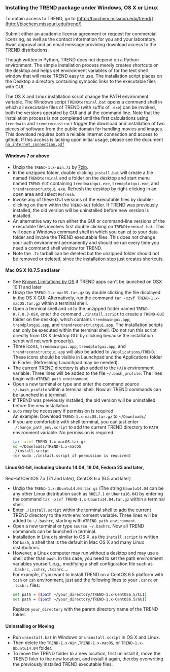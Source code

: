 ### Installing the TREND package under Windows, OS X or Linux

To obtain access to TREND, go to [http://biochem.missouri.edu/trend/](http://biochem.missouri.edu/trend/)

Submit either an academic license agreement or request for commercial 
licensing, as well as the contact information for you and your laboratory.
Await approval and an email message providing download access to the TREND 
distributions.

Though written in Python, TREND does not depend on a Python environment. The 
simple installation process merely creates shortcuts on the desktop and helps 
set environment variables of for the text shell window that will make TREND 
easy to use. The installation script places on the Desktop a directory 
containing symbolic links to the executable files with GUI.  

The OS X and Linux installation script change the PATH environment variable. 
The Windows script `TRENDterminal.bat` opens a command shell in which all 
executable files of TREND (with suffix of `.exe`) can be invoked, both the 
versions operated by GUI and at the command line. 
Note that the installation process is not completed until the first 
calculations using `trendmain` and `trendreconstruct` trigger the download 
and installation of two pieces of software from the public domain for 
handling movies and images. This download requires both a reliable internet 
connection and access to github. If this access is lacking upon initial 
usage, please see the document [`no_internet_connection.pdf`](../manual/no_internet_connection.md)

#### <p hidden>windows</p>
#### Windows 7 or above

* Unzip the `TREND-1.x-Win.7z` by [7zip](http://www.7-zip.org).  
* In the unzipped folder, double clicking `install.bat` will create a file
  named `TRENDterminal` and a folder on the desktop and start menu named 
  `TREND-GUI` containing `trendmaingui.exe`, `trendplotgui.exe`, and 
  `trendreconstructgui.exe`. Refresh the desktop by right-clicking in an 
  open area and select `Refresh`.  
* Invoke any of these GUI versions of the executable files by double-clicking
  on them within the `TREND-GUI` folder. If TREND was previously installed, 
  the old version will be uninstalled before new version is installed.   
* An alternative way to run either the GUI or command-line versions of the
  executable files involves first double clicking on `TRENDterminal.bat`.
  This will open a Windows command shell in which you can `cd` to your data 
  folder and invoke the TREND executable files. This does not change your 
  path environment permanently and should be run every time you need a 
  command shell window for TREND.  
* Note the `.7z` tarball can be deleted but the unzipped folder should not
  be removed or deleted, since the installation step just creates shortcuts.  

#### <p hidden>macos</p>
#### Mac OS X 10.7.5 and later
* See [Known Limitations by OS](Known_limitations_by_OS.md) if TREND apps 
can't be launched on OSX 10.11 and later  
* Unzip the `TREND-1.x-macOS.tar.gz` by double clicking the file 
  displayed in the OS X GUI. Alternatively, run the command 
  `tar -xzvf TREND-1.x-macOS.tar.gz` within a terminal shell.  
* Open a terminal shell and `cd` to the unzipped folder named 
  `TREND-0.7.8.3-OSX`, enter the command `./install.script` to create a 
  `TREND-GUI` folder on the desktop, which contains `trendmaingui.app`, 
  `trendplotgui.app`, and `trendreconstructgui.app`. 
  The installation scripts can only be executed within the terminal shell.
  (Do not run this script directly from OS X desktop GUI by clicking 
  because the installation script will not work properly).  
* Three icons, `trendmaingui.app`, `trendplotgui.app`, and `trendreconstructgui.app`
  will also be added to `/Applications/TREND`. These icons should be visible 
  in Launchpad and the Applications folder in Finder. (Refreshing Launchpad 
  may be needed).  
* The current TREND directory is also added to the `PATH` environment 
  variable. Three lines will be added to the file `~/.bash_profile`. The 
  lines begin with `#TREND path environment`  
* Open a new terminal or type and enter the command source `~/.bash_profile` 
  within a terminal shell. Now all TREND commands can be launched in a terminal.  
* If TREND was previously installed,  the old version will be uninstalled 
  before the new installation.  
* `sudo` may be necessary if permission is required.  
  An example: Download `TREND-1.x-macOS.tar.gz` to `~/Downloads/`  
* If you are comfortable with shell terminal, you can just enter 
  `./change_path_env.script` to add the current TREND directory to `PATH` 
  environment variable. No permission is required.  
  ```bash
  tar -xzvf TREND-1.x-macOS.tar.gz
  cd ~/Downloads/TREND-1.x-macOS
  ./install.script 
  (or sudo ./install.script if permission is required)
  ```


#### <p hidden>linux</p>
#### Linux 64-bit, including Ubuntu 14.04, 16.04, Fedora 23 and later, 
RedHat/CentOS 7.x (7.1 and later), CentOS 6.x (6.5 and later)  
* Unzip the `TREND-1.x-Ubuntu14.04.tar.gz` (The string `Ubuntu14.04` 
can be any 
other Linux distribution such as `RHEL7.1` or `Ubuntu16.04`) by 
entering the command 
  `tar -xzvf TREND-1.x-Ubuntu14.04.tar.gz` within a terminal shell.  
* Enter `./install.script` within the terminal shell to add the current 
  TREND directory to the `PATH` environment variable. Three lines will be 
  added to `~/.bashrc`, starting with `#TREND path environment`.   
* Open a new terminal or type `source ~/.bashrc`. Now all TREND commands
  can be launched in terminal.  
* Installation in Linux is similar to OS X, as the `install.script` is 
  written for `bash`, a shell that is the default in Mac OS X and many Linux 
  distributions. 
* However, a Linux computer may run without a desktop and may
  use a shell other than `bash`. In this case, you need to set the path 
  environment variables yourself. e.g., modifying a shell configuration 
  file such as `.bashrc`, `.cshrc`, `.tcshrc`....  
  For example, if you want to install TREND on a CentOS 6.5 platform with 
  `tcsh` or `csh` environment, just add the following 
  lines to your `.cshrc` or `.tcshrc` files:  
  ```bash
  set path = ($path ~/your_directory/TREND-1.x-CentOS6.5/CLI)
  set path = ($path ~/your_directory/TREND-1.x-CentOS6.5/GUI)
  ```   
  Replace `your_directory` with the paretn directory name of the 
  TREND folder.  
  
#### Uninstalling or Moving

* Run `uninstall.bat` in Windows or `uninstall.script` in OS X and Linux.    
* Then delete the `TREND-1.x-Win` ,`TREND-1.x-macOS`, or 
  `TREND-1.x-Ubuntu14.04` folder.  
* To move the TREND folder to a new location, first uninstall it, move 
  the TREND foler to the new location, and install it again, thereby 
  overwriting the previously installed TREND executable files.  

